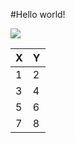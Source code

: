 #Hello world!  

![](https://raw.githubusercontent.com/shiep18/EIS2020/master/markdowncheatsheet.JPG)

|X|Y|
|---------|---------|
|1|2|
|3|4|
|5|6|
|7|8|
